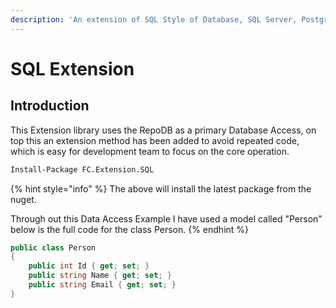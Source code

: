 ```yaml
---
description: 'An extension of SQL Style of Database, SQL Server, PostgreSQL, SQLite & MySQL'
---
```


# SQL Extension

## Introduction

This Extension library uses the RepoDB as a primary Database Access, on top this an extension method has been added to avoid repeated code, which is easy for development team to focus on the core operation.

```scheme
Install-Package FC.Extension.SQL
```

{% hint style="info" %}
 The above will install the latest package from the nuget.

Through out this Data Access Example I have used a model called "Person" below is the full code for the class Person.
{% endhint %}

```csharp
public class Person
{
    public int Id { get; set; }
    public string Name { get; set; }
    public string Email { get; set; }   
}
```

